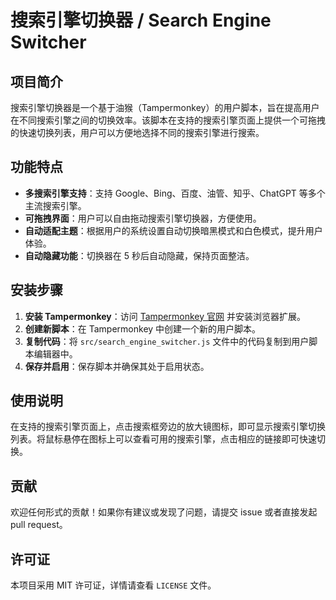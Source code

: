 # 搜索引擎切换器 / Search Engine Switcher

## 项目简介
搜索引擎切换器是一个基于油猴（Tampermonkey）的用户脚本，旨在提高用户在不同搜索引擎之间的切换效率。该脚本在支持的搜索引擎页面上提供一个可拖拽的快速切换列表，用户可以方便地选择不同的搜索引擎进行搜索。

## 功能特点
- **多搜索引擎支持**：支持 Google、Bing、百度、油管、知乎、ChatGPT 等多个主流搜索引擎。
- **可拖拽界面**：用户可以自由拖动搜索引擎切换器，方便使用。
- **自动适配主题**：根据用户的系统设置自动切换暗黑模式和白色模式，提升用户体验。
- **自动隐藏功能**：切换器在 5 秒后自动隐藏，保持页面整洁。

## 安装步骤
1. **安装 Tampermonkey**：访问 [Tampermonkey 官网](https://www.tampermonkey.net/) 并安装浏览器扩展。
2. **创建新脚本**：在 Tampermonkey 中创建一个新的用户脚本。
3. **复制代码**：将 `src/search_engine_switcher.js` 文件中的代码复制到用户脚本编辑器中。
4. **保存并启用**：保存脚本并确保其处于启用状态。

## 使用说明
在支持的搜索引擎页面上，点击搜索框旁边的放大镜图标，即可显示搜索引擎切换列表。将鼠标悬停在图标上可以查看可用的搜索引擎，点击相应的链接即可快速切换。

## 贡献
欢迎任何形式的贡献！如果你有建议或发现了问题，请提交 issue 或者直接发起 pull request。

## 许可证
本项目采用 MIT 许可证，详情请查看 `LICENSE` 文件。
